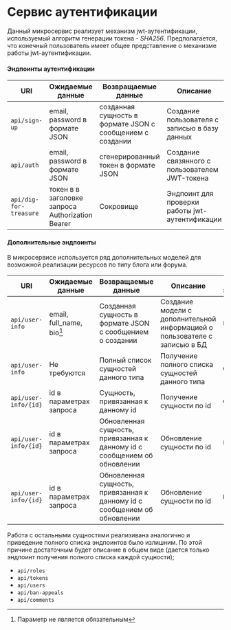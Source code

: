 # Сервис аутентификации

Данный микросервис реализует механизм jwt-аутентификации, используемый алгоритм генерации токена - _SHA256_. Предполагается, что конечный пользователь имеет общее представление о механизме работы jwt-аутентификации.

#### Эндпоинты аутентификации

| URI                    | Ожидаемые данные                                 | Возвращаемые данные                                       | Описание                                        | Тип запроса |
| ---------------------- | ------------------------------------------------ | --------------------------------------------------------- | ----------------------------------------------- | ----------- |
| `api/sign-up`          | email, password в формате JSON                   | созданная сущность в формате JSON с сообщением с создании | Создание пользователя с записью в базу данных   | `POST`      |
| `api/auth`             | email, password в формате JSON                   | сгенерированный токен в формате JSON                      | Создание связянного с пользователем JWT-токена  | `POST`      |
| `api/dig-for-treasure` | токен в в заголовке запроса Authorization Bearer | Сокровище                                                 | Эндпоинт для проверки работы jwt-аутентификации | `GET`       |

#### Дополнительные эндпоинты

В микросервисе используется ряд дополнительных моделей для возможной реализации ресурсов по типу блога или форума.

| URI                  | Ожидаемые данные          | Возвращаемые данные                                                       | Описание                                                                   | Тип запроса |
| -------------------- | ------------------------- | ------------------------------------------------------------------------- | -------------------------------------------------------------------------- | ----------- |
| `api/user-info`      | email, full_name, bio[^1] | Созданная сущность в формате JSON с сообщением о создании                 | Создание модели с дополнительной информацией о пользователе с записью в БД | `POST`      |
| `api/user-info`      | Не требуются              | Полный список сущностей данного типа                                      | Получение полного списка сущностей данного типа                            | `GET`       |
| `api/user-info/{id}` | id в параметрах запроса   | Сущность, привязанная к данному id                                        | Получение сущности по id                                                   | `GET`       |
| `api/user-info/{id}` | id в параметрах запроса   | Обновленная сущность, привязанная к данному id с сообщением об обновлении | Обновление сущности по id                                                  | `PUT`       |
| `api/user-info/{id}` | id в параметрах запроса   | Обновленная сущность, привязанная к данному id с сообщением об обновлении | Обновление сущности по id                                                  | `DELETE`    |

[^1]: Параметр не является обязательным

Работа с остальными сущностями реализивана аналогично и приведение полного списка эндпоинтов было излишним. По этой причине достаточным будет описание в общем виде (дается только эндпоинт получения полного списка каждой сущности);

-   `api/roles`
-   `api/tokens`
-   `api/users`
-   `api/ban-appeals`
-   `api/comments`
